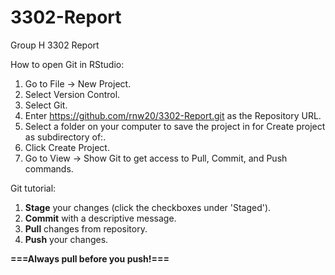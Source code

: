# 3302-Report

Group H 3302 Report

How to open Git in RStudio:
1. Go to File -> New Project.
2. Select Version Control.
3. Select Git.
4. Enter https://github.com/rnw20/3302-Report.git as the Repository URL.
5. Select a folder on your computer to save the project in for Create project as subdirectory of:.
6. Click Create Project.
7. Go to View -> Show Git to get access to Pull, Commit, and Push commands.

Git tutorial:
1. **Stage** your changes (click the checkboxes under 'Staged').
2. **Commit** with a descriptive message.
3. **Pull** changes from repository.
4. **Push** your changes.

**===Always pull before you push!===**
